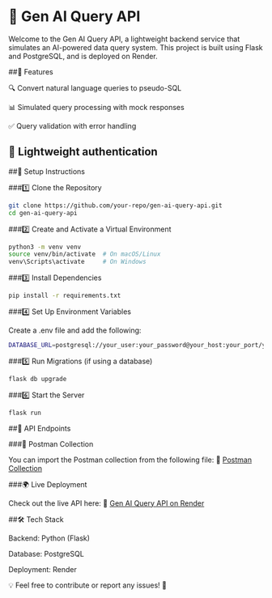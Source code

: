 # 🚀 Gen AI Query API

Welcome to the Gen AI Query API, a lightweight backend service that simulates an AI-powered data query system. This project is built using Flask and PostgreSQL, and is deployed on Render.

##📌 Features

🔍 Convert natural language queries to pseudo-SQL

📊 Simulated query processing with mock responses

✅ Query validation with error handling

🔐 Lightweight authentication
---
##🔧 Setup Instructions

###1️⃣ Clone the Repository
```bash
git clone https://github.com/your-repo/gen-ai-query-api.git
cd gen-ai-query-api
```

###2️⃣ Create and Activate a Virtual Environment
```bash
python3 -m venv venv
source venv/bin/activate  # On macOS/Linux
venv\Scripts\activate     # On Windows
```
###3️⃣ Install Dependencies
```bash
pip install -r requirements.txt
```
###4️⃣ Set Up Environment Variables

Create a .env file and add the following:
```bash
DATABASE_URL=postgresql://your_user:your_password@your_host:your_port/your_database
```

###5️⃣ Run Migrations (if using a database)
```bash
flask db upgrade
```
###6️⃣ Start the Server
```bash
flask run
```
##🚀 API Endpoints

###📂 Postman Collection

You can import the Postman collection from the following file: 📎 [Postman Collection](https://raw.githubusercontent.com/sourya258/Natural_Language_to_SQL_API/refs/heads/main/Gen_AI_QUery_API.postman_collection.json)

###🌍 Live Deployment

Check out the live API here: 🔗 [Gen AI Query API on Render](https://natural-language-to-sql-api.onrender.com/apidocs/#/)

##🛠 Tech Stack

Backend: Python (Flask)

Database: PostgreSQL

Deployment: Render

💡 Feel free to contribute or report any issues! 🚀
